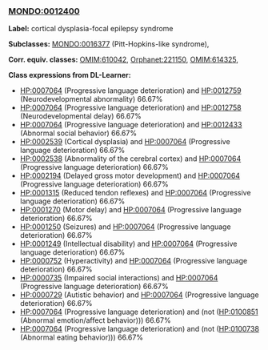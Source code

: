 
### [MONDO:0012400](http://purl.obolibrary.org/obo/MONDO_0012400)
**Label:** cortical dysplasia-focal epilepsy syndrome

**Subclasses:** [MONDO:0016377](http://purl.obolibrary.org/obo/MONDO_0016377) (Pitt-Hopkins-like syndrome), 

**Corr. equiv. classes:** [OMIM:610042](http://purl.obolibrary.org/obo/OMIM_610042), [Orphanet:221150](http://www.orpha.net/ORDO/Orphanet_221150), [OMIM:614325](http://purl.obolibrary.org/obo/OMIM_614325), 

**Class expressions from DL-Learner:**

- [HP:0007064](http://purl.obolibrary.org/obo/HP_0007064) (Progressive language deterioration) and [HP:0012759](http://purl.obolibrary.org/obo/HP_0012759) (Neurodevelopmental abnormality) 66.67%
- [HP:0007064](http://purl.obolibrary.org/obo/HP_0007064) (Progressive language deterioration) and [HP:0012758](http://purl.obolibrary.org/obo/HP_0012758) (Neurodevelopmental delay) 66.67%
- [HP:0007064](http://purl.obolibrary.org/obo/HP_0007064) (Progressive language deterioration) and [HP:0012433](http://purl.obolibrary.org/obo/HP_0012433) (Abnormal social behavior) 66.67%
- [HP:0002539](http://purl.obolibrary.org/obo/HP_0002539) (Cortical dysplasia) and [HP:0007064](http://purl.obolibrary.org/obo/HP_0007064) (Progressive language deterioration) 66.67%
- [HP:0002538](http://purl.obolibrary.org/obo/HP_0002538) (Abnormality of the cerebral cortex) and [HP:0007064](http://purl.obolibrary.org/obo/HP_0007064) (Progressive language deterioration) 66.67%
- [HP:0002194](http://purl.obolibrary.org/obo/HP_0002194) (Delayed gross motor development) and [HP:0007064](http://purl.obolibrary.org/obo/HP_0007064) (Progressive language deterioration) 66.67%
- [HP:0001315](http://purl.obolibrary.org/obo/HP_0001315) (Reduced tendon reflexes) and [HP:0007064](http://purl.obolibrary.org/obo/HP_0007064) (Progressive language deterioration) 66.67%
- [HP:0001270](http://purl.obolibrary.org/obo/HP_0001270) (Motor delay) and [HP:0007064](http://purl.obolibrary.org/obo/HP_0007064) (Progressive language deterioration) 66.67%
- [HP:0001250](http://purl.obolibrary.org/obo/HP_0001250) (Seizures) and [HP:0007064](http://purl.obolibrary.org/obo/HP_0007064) (Progressive language deterioration) 66.67%
- [HP:0001249](http://purl.obolibrary.org/obo/HP_0001249) (Intellectual disability) and [HP:0007064](http://purl.obolibrary.org/obo/HP_0007064) (Progressive language deterioration) 66.67%
- [HP:0000752](http://purl.obolibrary.org/obo/HP_0000752) (Hyperactivity) and [HP:0007064](http://purl.obolibrary.org/obo/HP_0007064) (Progressive language deterioration) 66.67%
- [HP:0000735](http://purl.obolibrary.org/obo/HP_0000735) (Impaired social interactions) and [HP:0007064](http://purl.obolibrary.org/obo/HP_0007064) (Progressive language deterioration) 66.67%
- [HP:0000729](http://purl.obolibrary.org/obo/HP_0000729) (Autistic behavior) and [HP:0007064](http://purl.obolibrary.org/obo/HP_0007064) (Progressive language deterioration) 66.67%
- [HP:0007064](http://purl.obolibrary.org/obo/HP_0007064) (Progressive language deterioration) and (not ([HP:0100851](http://purl.obolibrary.org/obo/HP_0100851) (Abnormal emotion/affect behavior))) 66.67%
- [HP:0007064](http://purl.obolibrary.org/obo/HP_0007064) (Progressive language deterioration) and (not ([HP:0100738](http://purl.obolibrary.org/obo/HP_0100738) (Abnormal eating behavior))) 66.67%


